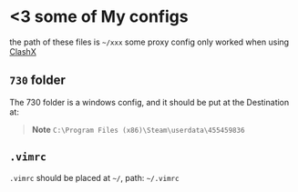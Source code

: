 # <3 some of My configs

the path of these files is `~/xxx`
some proxy config only worked when using [ClashX](https://github.com/yichengchen/clashX)

## `730` folder

The 730 folder is a windows config, and it should be put at the Destination at:
> **Note**
>`C:\Program Files (x86)\Steam\userdata\455459836`

## `.vimrc`

`.vimrc` should be placed at `~/`, path: `~/.vimrc`
